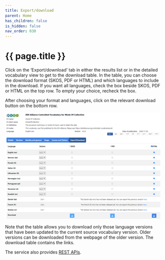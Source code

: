 ```yaml
---
title: Export/download
parent: Home
has_children: false
is_hidden: false
nav_order: 030
---
```


# {{ page.title }}

Click on the ‘Export/download’ tab in either the results list or in the detailed vocabulary view to get to the download table.
In the table, you can choose the download format (SKOS, PDF or HTML) and which languages to include in the download.
If you want all languages, check the box beside SKOS, PDF or HTML on the top row.
To empty your choice, recheck the box.

After choosing your format and languages, click on the relevant download button on the bottom row.

![Image 4](images/image4.png "Image 4")

Note that the table allows you to download only those language versions that have been updated
to the current source vocabulary version.
Older versions can be downloaded from the webpage of the older version.
The download table contains the links.

The service also provides [REST APIs](https://vocabularies.cessda.eu/api-docs).
